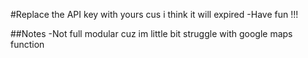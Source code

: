 #Replace the API key with yours cus i think it will expired
-Have fun !!!

##Notes
-Not full modular cuz im little bit struggle with google maps function